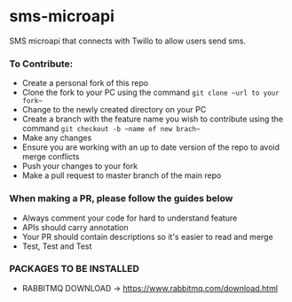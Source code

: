 # sms-microapi
SMS microapi that connects with Twillo to allow users send sms.

### To Contribute:
* Create a personal fork of this repo
* Clone the fork to your PC using the command `git clone ~url to your fork~` 
* Change to the newly created directory on your PC
* Create a branch with the feature name you wish to contribute using the command `git checkout -b ~name of new brach~`
* Make any changes
* Ensure you are working with an up to date version of the repo to avoid merge conflicts
* Push your changes to your fork
* Make a pull request to master branch of the main repo

### When making a PR, please follow the guides below
* Always comment your code for hard to understand feature
* APIs should carry annotation
* Your PR should contain descriptions so it's easier to read and merge
* Test, Test and Test

### PACKAGES TO BE INSTALLED
* RABBITMQ DOWNLOAD -> https://www.rabbitmq.com/download.html

